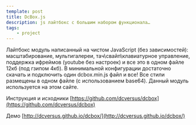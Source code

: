 ```yaml
---
template: post
title: DcBox.js
description: js лайтбокс с большим набором функционала…
tags:
    - project
---
```


Лайтбокс модуль написанный на чистом JavaScript (без зависимостей): масштабирование, мультигалереи, 
тач\свайп\клавиатурное управление, поддержка ифреймов (youtube без настроек) и все это в одном файле 12кб (под гзипом 4кб). 
В минимальной конфигурации достаточно скачать и подключить один dcbox.min.js файл и все! Все стили размещены в одном файле 
(с использованием base64). Данный модуль используется на этом сайте.

Инструкция и исходники [https://github.com/dcversus/dcbox](https://github.com/dcversus/dcbox)

Демо [http://dcversus.github.io/dcbox/](http://dcversus.github.io/dcbox/)
